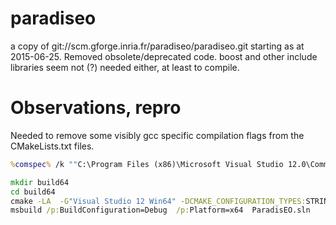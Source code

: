 # paradiseo

a copy of git://scm.gforge.inria.fr/paradiseo/paradiseo.git starting as at 2015-06-25. Removed obsolete/deprecated code. boost and other include libraries seem not (?) needed either, at least to compile.

# Observations, repro

Needed to remove some visibly gcc specific compilation flags from the CMakeLists.txt files.

```cmd
%comspec% /k ""C:\Program Files (x86)\Microsoft Visual Studio 12.0\Common7\Tools\VsDevCmd.bat""
```

```cmd
mkdir build64
cd build64
cmake -LA  -G"Visual Studio 12 Win64" -DCMAKE_CONFIGURATION_TYPES:STRING=Debug;Release ..
msbuild /p:BuildConfiguration=Debug  /p:Platform=x64  ParadisEO.sln
```

